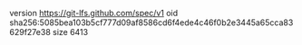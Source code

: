version https://git-lfs.github.com/spec/v1
oid sha256:5085bea103b5cf777d09af8586cd6f4ede4c46f0b2e3445a65cca83629f27e38
size 6413
